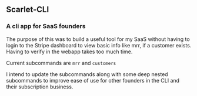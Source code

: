 ## Scarlet-CLI

### A cli app for SaaS founders

The purpose of this was to build a useful tool for my SaaS without having to login to the Stripe dashboard to view basic info like mrr, if a customer exists. Having to verify in the webapp takes too much time.

Current subcommands are `mrr` and `customers`

I intend to update the subcommands along with some deep nested subcommands to improve ease of use for other founders in the CLI and their subscription business.
